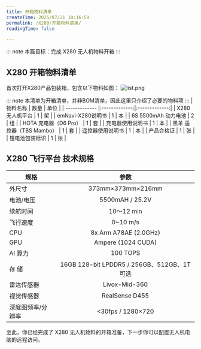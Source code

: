 ```yaml
---
title: 开箱物料清单
createTime: 2025/07/21 10:16:59
permalink: /X280/开箱物料清单/
readingTime: false

---
```


<!-- TODO(Derkai): 待更新一个开箱视频 -->
::: note 本篇目标：完成 X280 无人机物料开箱
:::
## X280 开箱物料清单
首次打开X280产品包装箱，包含以下物料如图：
![list.png](https://emnavi-doc-img.oss-cn-beijing.aliyuncs.com/emnavi_assets/X280/X280_List.png)

::: note 本清单为开箱清单，并非BOM清单，因此这里只介绍了必要的物料项
:::
| 物料名称        | 数量        | 单位        |
| -------------  |:-------------:|:-------------:|
| X280 无人机平台    | 1 |         架         | 
| emNavi-X280说明书    | 1 |         本         | 
| 6S 5500mAh 动力电池    | 2 |         组         | 
| HOTA 充电器（D6 Pro）    | 1 |         套         | 
| 充电器使用说明书    | 1 |         本         | 
| 黑羊 遥控器（TBS Mambo）    | 1 |         套         | 
| 遥控器使用说明书    | 1 |         本         | 
| 产品合格证    | 1 |         张        | 
| 锂电池包装标识    | 1 |         张         | 


## X280 飞行平台 技术规格

| 规格        | 参数        | 
| -------------  |:-------------:|
| 外尺寸    | 373mm×373mm×216mm |
| 电池/电压    | 5500mAH / 25.2V |
| 续航时间    | 10～12 min |
| 飞行速度    | 0~10 m/s |
| CPU    | 8x Arm A78AE (2.0GHz) |
| GPU    | Ampere (1024 CUDA)	 |
| AI 算力    | 100 TOPS |
| 存 储    | 16GB 128-bit LPDDR5    / 256GB、512GB、1T 可选 |
| 雷达传感器   | Livox-Mid-360 |
| 视觉传感器   | RealSense D455 |
| 深度图频率/分辨率    | <30fps / 1280×720 |


至此，你已经完成了 X280 无人机物料的开箱准备，下一步你可以配置无人机电脑的远程访问。
